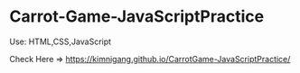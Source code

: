 # Carrot-Game-JavaScriptPractice

Use: HTML,CSS,JavaScript

Check Here => https://kimnigang.github.io/CarrotGame-JavaScriptPractice/
